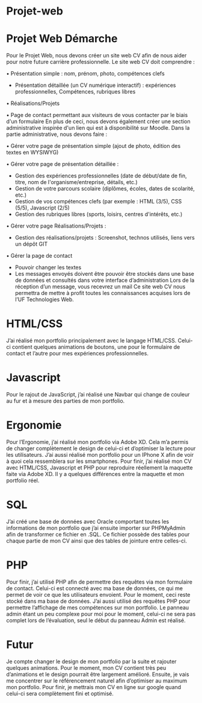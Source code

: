 # Projet-web
# Projet Web Démarche

Pour le Projet Web, nous devons créer un site web CV afin de nous aider pour notre future carrière professionnelle.
Le site web CV doit comprendre :

• Présentation simple : nom, prénom, photo, compétences clefs

- Présentation détaillée (un CV numérique interactif) : expériences professionnelles,
Compétences, rubriques libres

• Réalisations/Projets

• Page de contact permettant aux visiteurs de vous contacter par le biais d'un formulaire
En plus de ceci, nous devons également créer une section administrative inspirée d'un lien qui est à disponibilité sur Moodle.
Dans la partie administrative, nous devons faire :

• Gérer votre page de présentation simple (ajout de photo, édition des textes en WYSIWYG)

• Gérer votre page de présentation détaillée :
- Gestion des expériences professionnelles (date de début/date de fin, titre, nom de l'organisme/entreprise, détails, etc.)
- Gestion de votre parcours scolaire (diplômes, écoles, dates de scolarité, etc.)
- Gestion de vos compétences clefs (par exemple : HTML (3/5), CSS (5/5), Javascript (2/5)
- Gestion des rubriques libres (sports, loisirs, centres d'intérêts, etc.)

• Gérer votre page Réalisations/Projets :

- Gestion des réalisations/projets : Screenshot, technos utilisés, liens vers un dépôt GIT

• Gérer la page de contact

- Pouvoir changer les textes
- Les messages envoyés doivent être pouvoir être stockés dans une base de données et consultés dans votre interface d’administration Lors de la réception d’un message, vous recevrez un mail
Ce site web CV nous permettra de mettre à profit toutes les connaissances acquises lors de l’UF Technologies Web.

# HTML/CSS
J’ai réalisé mon portfolio principalement avec le langage HTML/CSS.
Celui-ci contient quelques animations de boutons, une pour le formulaire de contact et l’autre pour mes expériences professionnelles.
# Javascript
Pour le rajout de JavaScript, j’ai réalisé une Navbar qui change de couleur au fur et à mesure des parties de mon portfolio.
# Ergonomie
Pour l’Ergonomie, j’ai réalisé mon portfolio via Adobe XD. Cela m’a permis de changer complètement le design de celui-ci et d’optimiser la lecture pour les utilisateurs.
J’ai aussi réalisé mon portfolio pour un IPhone X afin de voir à quoi cela ressemblera sur les smartphones.
Pour finir, j’ai réalisé mon CV avec HTML/CSS, Javascript et PHP pour reproduire réellement la maquette faite via Adobe XD. Il y a quelques différences entre la maquette et mon portfolio réel.
# SQL
J’ai créé une base de données avec Oracle comportant toutes les informations de mon portfolio que j’ai ensuite importer sur PHPMyAdmin afin de transformer ce fichier en .SQL.
Ce fichier possède des tables pour chaque partie de mon CV ainsi que des tables de jointure entre celles-ci.
# PHP
Pour finir, j’ai utilisé PHP afin de permettre des requêtes via mon formulaire de contact. Celui-ci est connecté avec ma base de données, ce qui me permet de voir ce que les utilisateurs envoient.
Pour le moment, ceci reste stocké dans ma base de données.
J’ai aussi utilisé des requêtes PHP pour permettre l’affichage de mes compétences sur mon portfolio.
Le panneau admin étant un peu complexe pour moi pour le moment, celui-ci ne sera pas complet lors de l’évaluation, seul le début du panneau Admin est réalisé.
# Futur
Je compte changer le design de mon portfolio par la suite et rajouter quelques animations.
Pour le moment, mon CV contient très peu d’animations et le design pourrait être largement amélioré.
Ensuite, je vais me concentrer sur le référencement naturel afin d’optimiser au maximum mon portfolio.
Pour finir, je mettrais mon CV en ligne sur google quand celui-ci sera complètement fini et optimisé.

